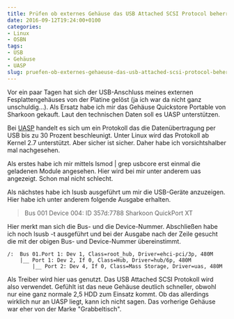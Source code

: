 ```yaml
---
title: Prüfen ob externes Gehäuse das USB Attached SCSI Protocol beherrscht
date: 2016-09-12T19:24:00+0100
categories:
- Linux
- OSBN
tags:
- USB
- Gehäuse
- UASP
slug: pruefen-ob-externes-gehaeuse-das-usb-attached-scsi-protocol-beherrscht
---
```

Vor ein paar Tagen hat sich der USB-Anschluss meines externen Fesplattengehäuses von der Platine gelöst (ja ich war da nicht ganz unschuldig...). Als Ersatz habe ich mir das Gehäuse Quickstore Portable von Sharkoon gekauft. Laut den technischen Daten soll es UASP unterstützen.

Bei [UASP](https://en.wikipedia.org/wiki/USB_Attached_SCSI) handelt es sich um ein Protokoll das die Datenübertragung per USB bis zu 30 Prozent beschleunigt. Unter Linux wird das Protokoll ab Kernel 2.7 unterstützt. Aber sicher ist sicher. Daher habe ich vorsichtshalber mal nachgesehen.

Als erstes habe ich mir mittels lsmod | grep usbcore erst einmal die geladenen Module angesehen. Hier wird bei mir unter anderem uas angezeigt. Schon mal nicht schlecht.

Als nächstes habe ich lsusb ausgeführt um mir die USB-Geräte anzuzeigen. Hier habe ich unter anderem folgende Ausgabe erhalten.

>Bus 001 Device 004: ID 357d:7788 Sharkoon QuickPort XT

Hier merkt man sich die Bus- und die Device-Nummer. Abschließen habe ich noch lsusb -t ausgeführt und bei der Ausgabe nach der Zeile gesucht die mit der obigen Bus- und Device-Nummer übereinstimmt.

<pre class="line-numbers" style="white-space:pre-wrap;">
<code class="language-bash">/:  Bus 01.Port 1: Dev 1, Class=root_hub, Driver=ehci-pci/3p, 480M
    |__ Port 1: Dev 2, If 0, Class=Hub, Driver=hub/6p, 480M
        |__ Port 2: Dev 4, If 0, Class=Mass Storage, Driver=uas, 480M</code>
</pre>

Als Treiber wird hier uas genutzt. Das USB Attached SCSI Protokoll wird also verwendet. Gefühlt ist das neue Gehäuse deutlich schneller, obwohl nur eine ganz normale 2,5 HDD zum Einsatz kommt. Ob das allerdings wirklich nur an UASP liegt, kann ich nicht sagen. Das vorherige Gehäuse war eher von der Marke "Grabbeltisch".

